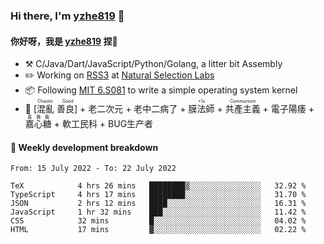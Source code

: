 ### Hi there, I'm [yzhe819](https://github.com/yzhe819) 👋

#### 你好呀，我是 [yzhe819](https://github.com/yzhe819) 捏👋

- :hammer_and_pick: C/Java/Dart/JavaScript/Python/Golang, a litter bit Assembly
- :pencil2: Working on [RSS3](https://github.com/NaturalSelectionLabs/RSS3) at [Natural Selection Labs](https://github.com/NaturalSelectionLabs)
- 📦 Following [MIT 6.S081](https://pdos.csail.mit.edu/6.S081/2020/) to write a simple operating system kernel
- 🔑 <ruby>[混亂 善良]<rp>（</rp><rt>Chaotic Good</rt><rp>）</rp></ruby> + 老二次元 + 老中二病了 + <ruby>膜法師<rp>（</rp><rt>+1s</rt><rp>）</rp></ruby> +  <ruby>共產主義<rp>（</rp><rt>Communism</rt><rp>）</rp></ruby> + 電子陽痿 + <ruby>嘉心糖<rp>（</rp><rt>嘉晚飯</rt><rp>）</rp></ruby> + 軟工民科 + BUG生产者



#### 📝 Weekly development breakdown

<!--START_SECTION:waka-->

```text
From: 15 July 2022 - To: 22 July 2022

TeX            4 hrs 26 mins   ████████▒░░░░░░░░░░░░░░░░   32.92 %
TypeScript     4 hrs 17 mins   ████████░░░░░░░░░░░░░░░░░   31.70 %
JSON           2 hrs 12 mins   ████░░░░░░░░░░░░░░░░░░░░░   16.31 %
JavaScript     1 hr 32 mins    ███░░░░░░░░░░░░░░░░░░░░░░   11.42 %
CSS            32 mins         █░░░░░░░░░░░░░░░░░░░░░░░░   04.02 %
HTML           17 mins         ▓░░░░░░░░░░░░░░░░░░░░░░░░   02.22 %
```

<!--END_SECTION:waka-->



